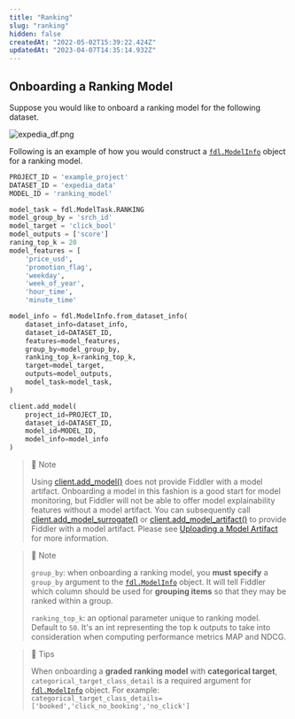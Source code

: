 ```yaml
---
title: "Ranking"
slug: "ranking"
hidden: false
createdAt: "2022-05-02T15:39:22.424Z"
updatedAt: "2023-04-07T14:35:14.932Z"
---
```

## Onboarding a Ranking Model

Suppose you would like to onboard a ranking model for the following dataset.

![](https://files.readme.io/1d6eb09-expedia_df.png "expedia_df.png")

Following is an example of how you would construct a [`fdl.ModelInfo`](https://api.fiddler.ai/#fdl-modelinfo) object for a ranking model.

```python
PROJECT_ID = 'example_project'
DATASET_ID = 'expedia_data'
MODEL_ID = 'ranking_model'

model_task = fdl.ModelTask.RANKING
model_group_by = 'srch_id'
model_target = 'click_bool'
model_outputs = ['score']
raning_top_k = 20
model_features = [
    'price_usd',
    'promotion_flag',
    'weekday',
    'week_of_year',
    'hour_time',
    'minute_time'

model_info = fdl.ModelInfo.from_dataset_info(
    dataset_info=dataset_info,
    dataset_id=DATASET_ID,
    features=model_features,
    group_by=model_group_by,
    ranking_top_k=ranking_top_k,
    target=model_target,
    outputs=model_outputs,
    model_task=model_task,
)

client.add_model(
    project_id=PROJECT_ID,
    dataset_id=DATASET_ID,
    model_id=MODEL_ID,
    model_info=model_info
)
```



> 📘 Note
> 
> Using [client.add_model()](ref:clientadd_model) does not provide Fiddler with a model artifact.  Onboarding a model in this fashion is a good start for model monitoring, but Fiddler will not be able to offer model explainability features without a model artifact.  You can subsequently call [client.add_model_surrogate()](ref:clientadd_model_surrogate) or [client.add_model_artifact()](ref:clientadd_model_artifact) to provide Fiddler with a model artifact.  Please see [Uploading a Model Artifact](doc:uploading-model-artifacts) for more information.

> 🚧 Note
> 
> `group_by`: when onboarding a ranking model, you **must specify** a `group_by` argument to the [`fdl.ModelInfo`](https://api.fiddler.ai/#fdl-modelinfo) object. It will tell Fiddler which column should be used for **grouping items** so that they may be ranked within a group.
> 
> `ranking_top_k`: an optional parameter unique to ranking model. Default to `50`. It's an int representing the top k outputs to take into consideration when computing performance metrics MAP and NDCG.

> 📘 Tips
> 
> When onboarding a **graded ranking model** with **categorical target**, `categorical_target_class_detail` is a required argument for [`fdl.ModelInfo`](https://api.fiddler.ai/#fdl-modelinfo) object. For example: `categorical_target_class_details=['booked','click_no_booking','no_click']`